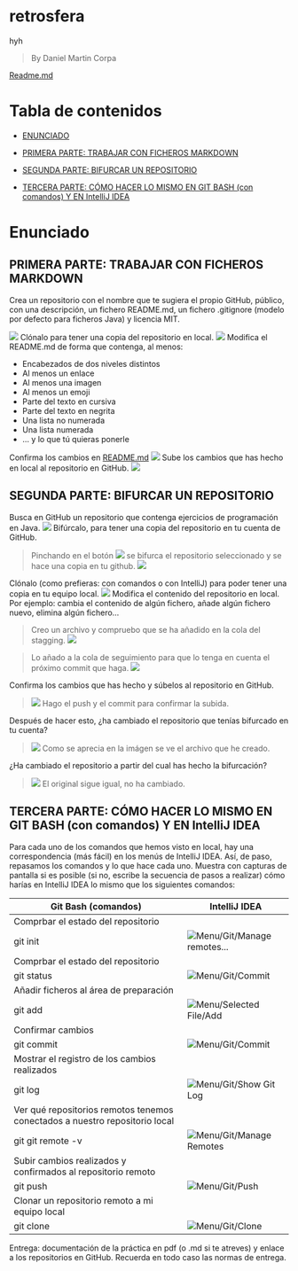 # retrosfera

hyh

> By Daniel Martin Corpa

[Readme.md](https://github.com/danicorpa/retrosfera)
# Tabla de contenidos
- [ENUNCIADO](#enunciado)

- [PRIMERA PARTE: TRABAJAR CON FICHEROS MARKDOWN](#primera-parte:-trabajar-con-ficheros-markdown)

- [SEGUNDA PARTE: BIFURCAR UN REPOSITORIO](#segunda-parte:-bifurcar-un-repositorio)
- [TERCERA PARTE: CÓMO HACER LO MISMO EN GIT BASH (con comandos) Y EN IntelliJ IDEA](#tercera-parte-cómo-hacer-lo-mismo-en-git-bash-con-comandos-y-en-intellij-idea)
# Enunciado
## PRIMERA PARTE: TRABAJAR CON FICHEROS MARKDOWN
Crea un repositorio con el nombre que te sugiera el propio GitHub, público, con
una descripción, un fichero README.md, un fichero .gitignore (modelo por defecto
para ficheros Java) y licencia MIT.

![](../repositorio_p04/img/crear_repo.png)
Clónalo para tener una copia del repositorio en local.
![](../repositorio_p04/img/clonar_repo.png)
Modifica el README.md de forma que contenga, al menos:
- Encabezados de dos niveles distintos
-  Al menos un enlace
-  Al menos una imagen
-  Al menos un emoji
-  Parte del texto en cursiva
-  Parte del texto en negrita
-  Una lista no numerada
-  Una lista numerada
-  … y lo que tú quieras ponerle

Confirma los cambios en [README.md](https://github.com/danicorpa/retrosfera)
![](../repositorio_p04/img/1er_commit.png)
Sube los cambios que has hecho en local al repositorio en GitHub.
![](../repositorio_p04/img/github_commit.png)
## SEGUNDA PARTE: BIFURCAR UN REPOSITORIO
Busca en GitHub un repositorio que contenga ejercicios de programación en Java.
![](../repositorio_p04/img/fork.png)
Bifúrcalo, para tener una copia del repositorio en tu cuenta de GitHub.
> Pinchando en el botón ![](../repositorio_p04/img/fork3.png)
se bifurca el repositorio
seleccionado y se hace una copia en tu github.
>![](../repositorio_p04/img/fork2.png)

Clónalo (como prefieras: con comandos o con IntelliJ) para poder tener una copia en tu
equipo local.
![](../repositorio_p04/img/clone.png)
Modifica el contenido del repositorio en local. Por ejemplo: cambia el contenido de algún
fichero, añade algún fichero nuevo, elimina algún fichero…
> Creo un archivo y compruebo que se ha añadido en la cola del stagging.
>![](../repositorio_p04/img/git_status.png)

> Lo añado a la cola de seguimiento para que lo tenga en cuenta el próximo commit
que haga.
>![](../repositorio_p04/img/status.png)

Confirma los cambios que has hecho y súbelos al repositorio en GitHub.
>![](../repositorio_p04/img/commit.png)
> Hago el push y el commit para confirmar la subida.

Después de hacer esto, ¿ha cambiado el repositorio que tenías bifurcado en tu cuenta?
>![](../repositorio_p04/img/subido.png)
> Como se aprecia en la imágen se ve el archivo que he creado.

¿Ha cambiado el repositorio a partir del cual has hecho la bifurcación?
>![](../repositorio_p04/img/subido.png)
> El original sigue igual, no ha cambiado.

## TERCERA PARTE: CÓMO HACER LO MISMO EN GIT BASH (con comandos) Y EN IntelliJ IDEA
Para cada uno de los comandos que hemos visto en local, hay una
correspondencia (más fácil) en los menús de IntelliJ IDEA. Así, de paso, repasamos los
comandos y lo que hace cada uno. Muestra con capturas de pantalla si es posible (si no,
escribe la secuencia de pasos a realizar) cómo harías en IntelliJ IDEA lo mismo que los
siguientes comandos:

Git Bash (comandos)        | IntelliJ IDEA        |      
----------------------------|----------------------------
Comprbar el estado del repositorio|
git init|![](../repositorio_p04/img/git_init.png)Menu/Git/Manage remotes...
Comprbar el estado del repositorio|
git status|![](../repositorio_p04/img/git-status.png)Menu/Git/Commit
Añadir ficheros al área de preparación|
git add|![](../repositorio_p04/img/git_init.png)Menu/Selected File/Add
Confirmar cambios|
git commit|![](../repositorio_p04/img/git_commit.png)Menu/Git/Commit
Mostrar el registro de los cambios realizados|
git log|![](../repositorio_p04/img/git_log.png)Menu/Git/Show Git Log
Ver qué repositorios remotos tenemos conectados a nuestro repositorio local|
git git remote -v|![](../repositorio_p04/img/git_init.png)Menu/Git/Manage Remotes
Subir cambios realizados y confirmados al repositorio remoto|
git push|![](../repositorio_p04/img/git_init.png)Menu/Git/Push
Clonar un repositorio remoto a mi equipo local|
git clone|![](../repositorio_p04/img/git-clone.png)Menu/Git/Clone

Entrega: documentación de la práctica en pdf (o .md si te atreves) y enlace a los
repositorios en GitHub. Recuerda en todo caso las normas de entrega.
